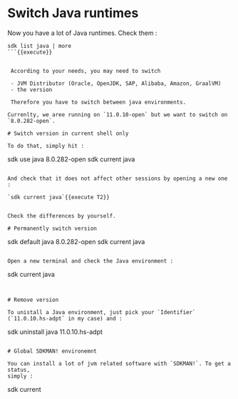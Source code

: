 # Switch Java runtimes

Now you have a lot of Java runtimes. Check them :


```
sdk list java | more
```{{execute}}


 According to your needs, you may need to switch

 - JVM Distributor (Oracle, OpenJDK, SAP, Alibaba, Amazon, GraalVM)
 - the version

 Therefore you have to switch between java environments.

Currenlty, we aree running on `11.0.10-open` but we want to switch on `8.0.282-open`.

# Switch version in current shell only

To do that, simply hit :

```
sdk use java 8.0.282-open
sdk current java
```{{execute}}

And check that it does not affect other sessions by opening a new one :

`sdk current java`{{execute T2}}


Check the differences by yourself.

# Permanently switch version

```
sdk default java 8.0.282-open
 sdk current java
 ```{{execute}}

Open a new terminal and check the Java environment :

```
sdk current java
```{{execute T2}}


# Remove version

To unistall a Java environment, just pick your `Identifier` (`11.0.10.hs-adpt` in my case) and :

 ```
 sdk uninstall java 11.0.10.hs-adpt
 ```

# Global SDKMAN! environemnt

 You can install a lot of jvm related software with `SDKMAN!`. To get a status,
 simply :

 ```
 sdk current
 ```{{execute}}